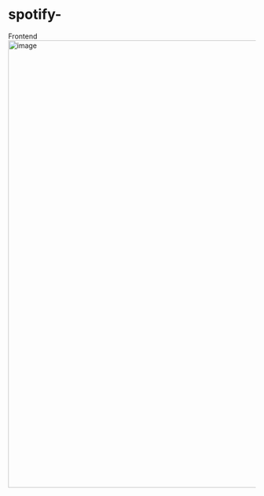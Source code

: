 # spotify-
Frontend
<img width="1858" height="912" alt="image" src="https://github.com/user-attachments/assets/f3a1c439-62e4-4a27-91ba-61e068aec4f5" />
